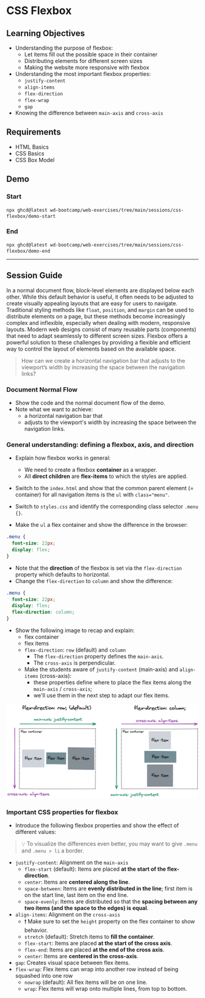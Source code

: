 # CSS Flexbox

## Learning Objectives

- Understanding the purpose of flexbox:
  - Let items fill out the possible space in their container
  - Distributing elements for different screen sizes
  - Making the website more responsive with flexbox
- Understanding the most important flexbox properties:
  - `justify-content`
  - `align-items`
  - `flex-direction`
  - `flex-wrap`
  - `gap`
- Knowing the difference between `main-axis` and `cross-axis`

## Requirements

- HTML Basics
- CSS Basics
- CSS Box Model

## Demo

### Start

```
npx ghcd@latest wd-bootcamp/web-exercises/tree/main/sessions/css-flexbox/demo-start
```

### End

```
npx ghcd@latest wd-bootcamp/web-exercises/tree/main/sessions/css-flexbox/demo-end
```

---

## Session Guide

In a normal document flow, block-level elements are displayed below each other. While this default behavior is useful, it often needs to be adjusted to create visually appealing layouts that are easy for users to navigate. Traditional styling methods like `float`, `position`, and `margin` can be used to distribute elements on a page, but these methods become increasingly complex and inflexible, especially when dealing with modern, responsive layouts. Modern web designs consist of many reusable parts (components) that need to adapt seamlessly to different screen sizes. Flexbox offers a powerful solution to these challenges by providing a flexible and efficient way to control the layout of elements based on the available space.

> How can we create a horizontal navigation bar that adjusts to the viewport’s width by increasing the space between the navigation links?

### Document Normal Flow

- Show the code and the normal document flow of the demo.
- Note what we want to achieve:
  - a horizontal navigation bar that
  - adjusts to the viewport's width by increasing the space between the navigation links.

### General understanding: defining a flexbox, axis, and direction

- Explain how flexbox works in general:

  - We need to create a flexbox **container** as a wrapper.
  - All **direct children** are **flex-items** to which the styles are applied.

- Switch to the `index.html` and show that the common parent element (= container) for all navigation items is the `ul` with `class="menu"`.
- Switch to `styles.css` and identify the corresponding class selector `.menu {}`.
- Make the `ul` a flex container and show the difference in the browser:

```css
.menu {
  font-size: 22px;
  display: flex;
}
```

- Note that the **direction** of the flexbox is set via the `flex-direction` property which defaults to horizontal.
- Change the `flex-direction` to `column` and show the difference:

```css
.menu {
  font-size: 22px;
  display: flex;
  flex-direction: column;
}
```

- Show the following image to recap and explain:
  - flex container
  - flex items
  - `flex-direction`: `row` (default) and `column`
    - The `flex-direction` property defines the `main-axis`.
    - The `cross-axis` is perpendicular.
  - Make the students aware of `justify-content` (main-axis) and `align-items` (cross-axis):
    - these properties define where to place the flex items along the `main-axis` / `cross-axis`;
    - we'll use them in the next step to adapt our flex items.

![flex-direction-row](./assets/flex-direction.png)

### Important CSS properties for flexbox

- Introduce the following flexbox properties and show the effect of different values:

> 💡 To visualize the differences even better, you may want to give `.menu` and `.menu > li` a border.

- `justify-content`: Alignment on the `main-axis`
  - `flex-start` (default): Items are placed **at the start of the flex-direction**.
  - `center`: Items are **centered along the line**.
  - `space-between`: Items are **evenly distributed in the line**; first item is on the start line, last item on the end line.
  - `space-evenly`: Items are distributed so that the **spacing between any two items (and the space to the edges) is equal**.
- `align-items`: Alignment on the `cross-axis`
  - ❗️ Make sure to set the `height` property on the flex container to show behavior.
  - `stretch` (default): Stretch items to **fill the container**.
  - `flex-start`: Items are placed **at the start of the cross axis**.
  - `flex-end`: Items are placed **at the end of the cross axis**.
  - `center`: Items are **centered in the cross-axis**.
- `gap`: Creates visual space between flex items.
- `flex-wrap`: Flex items can wrap into another row instead of being squashed into one row
  - `nowrap` (default): All flex items will be on one line.
  - `wrap`: Flex items will wrap onto multiple lines, from top to bottom.
